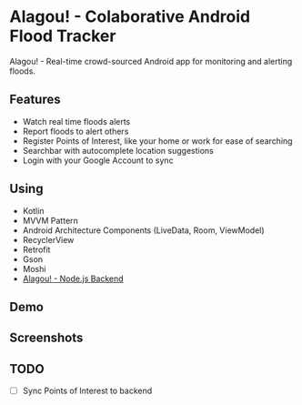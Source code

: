 # Alagou! - Colaborative Android Flood Tracker

Alagou! - Real-time crowd-sourced Android app for monitoring and alerting floods.

## Features

- Watch real time floods alerts
- Report floods to alert others
- Register Points of Interest, like your home or work for ease of searching
- Searchbar with autocomplete location suggestions
- Login with your Google Account to sync

## Using

  - Kotlin
  - MVVM Pattern
  - Android Architecture Components (LiveData, Room, ViewModel)
  - RecyclerView
  - Retrofit
  - Gson
  - Moshi
  -  [Alagou! - Node.js Backend](https://github.com/fernandesleite/alagou-backend)
  
## Demo


## Screenshots

  
## TODO
- [ ] Sync Points of Interest to backend
